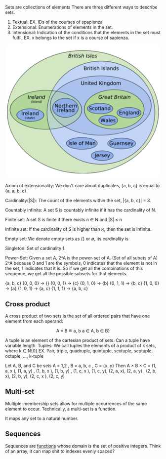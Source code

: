 Sets are collections of elements
There are three different ways to describe sets.
1. Textual: EX. IDs of the courses of spapienza
2. Extensional: Enumerations of elements in the set.
3. Intensional: Indication of the conditions that the elements in the set must fulfil, EX. x belongs to the set if x is a course of sapienza.

![](../z_images/Pasted%20image%2020230303144805.png)

Axiom of extensionality:
We don't care about duplicates, {a, b, c} is equal to {a, a, b, c}

Cardinality(|S|):
The count of the elements within the set, |{a, b, c}| = 3.

Countably infinite:
A set S is countably infinite if it has the cardinality of N.

Finite set:
A set S is finite if there exists n ∈ N and |S| ≤ n

Infinite set:
If the cardinality of S is higher than א, then the set is infinite.

Empty set:
We denote empty sets as {} or ∅, its cardinality is 

Singleton:
Set of cardinality 1.

Power-Set:
Given a set A, 2^A is the power-set of A. (Set of all subets of A)
2^A because 0 and 1 are the symbols, 0 indicates that the element is not in the set, 1 indicates that it is. So if we get all the combinations of this sequence, we get all the possible subsets for that elements.

{a, b, c}
{0, 0, 0} -> {}
{0, 0, 1} -> {c}
{0, 1, 0} -> {b}
{0, 1, 1} -> {b, c}
{1, 0, 0} -> {a}
{1, 0, 1} -> {a, c}
{1, 1, 1} -> {a, b, c}


## Cross product

A cross product of two sets is the set of all ordered pairs that have one element from each operand:

<center>A × B ≝ a, b a ∈ A, b ∈ B}</center>

A tuple is an element of the cartesian product of sets.
Can a tuple have variable length.
Tuples:
We call tuples the elements of a product of k sets, where k ∈ N\{0}
EX. Pair, triple, quadruple, quintuple, sextuple, septuple, octuple, ..., k-tuple

Let A, B, and C be sets A = 1,2 , B = a, b, c , C = {x, y}
Then A × B × C = (1, a, x ), (1, a, y) , (1, b, x ), (1, b, y) , (1, c, x ), (1, c, y), (2, a, x), (2, a, y) , (2, b, x), (2, b, y), (2, c, x ), (2, c, y)


## Multi-set

Multiple-membership sets allow for multiple occurrences of the same element to occur.
Technically, a multi-set is a function.

It maps any set to a natural number.


## Sequences

Sequences are [functions](Functions.md) whose domain is the set of positive integers.
Think of an array, it can map shit to indexes evenly spaced?
